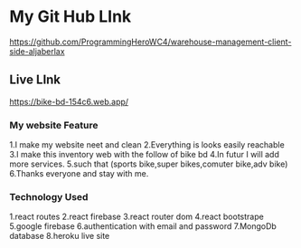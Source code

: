 # My Git Hub LInk

https://github.com/ProgrammingHeroWC4/warehouse-management-client-side-aljaberlax

## Live LInk

https://bike-bd-154c6.web.app/

### My website Feature

1.I make my website neet and clean 
2.Everything is looks easily reachable 
3.I make this inventory web with the follow of bike bd
4.In futur I will add more services.
5.such that (sports bike,super bikes,comuter bike,adv bike)
6.Thanks everyone and stay with me.

### Technology Used
1.react routes
2.react firebase
3.react router dom
4.react bootstrape
5.google firebase 
6.authentication with email and password
7.MongoDb database
8.heroku live site

